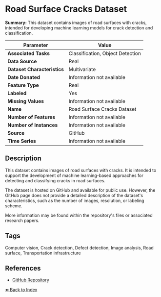# Road Surface Cracks Dataset

**Summary:** This dataset contains images of road surfaces with cracks, intended for developing machine learning models for crack detection and classification.

| Parameter | Value |
| --- | --- |
| **Associated Tasks** | Classification, Object Detection |
| **Data Source** | Real |
| **Dataset Characteristics** | Multivariate |
| **Date Donated** | Information not available |
| **Feature Type** | Real |
| **Labeled** | Yes |
| **Missing Values** | Information not available |
| **Name** | Road Surface Cracks Dataset |
| **Number of Features** | Information not available |
| **Number of Instances** | Information not available |
| **Source** | GitHub |
| **Time Series** | Information not available |

## Description

This dataset contains images of road surfaces with cracks. It is intended to support the development of machine learning-based approaches for detecting and classifying cracks in road surfaces.

The dataset is hosted on GitHub and available for public use. However, the GitHub page does not provide a detailed description of the dataset's characteristics, such as the number of images, resolution, or labeling scheme.

More information may be found within the repository's files or associated research papers.

## Tags

Computer vision, Crack detection, Defect detection, Image analysis, Road surface, Transportation infrastructure

## References

- [GitHub Repository](https://github.com/cuilimeng/CrackForest-dataset)

[⬅️ Back to Index](../README.md)
